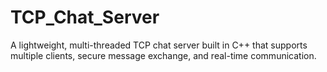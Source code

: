 # TCP_Chat_Server
A lightweight, multi-threaded TCP chat server built in C++ that supports multiple clients, secure message exchange, and real-time communication.
